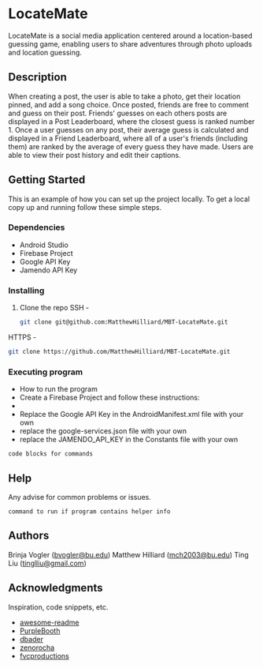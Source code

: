 # LocateMate

LocateMate is a social media application centered around a location-based guessing game, enabling users to share adventures through photo uploads and location guessing. 

## Description

When creating a post, the user is able to take a photo, get their location pinned, and add a song choice. Once posted, friends are free to comment and guess on their post. Friends' guesses on each others posts are displayed in a Post Leaderboard, where the closest guess is ranked number 1. Once a user guesses on any post, their average guess is calculated and displayed in a Friend Leaderboard, where all of a user's friends (including them) are ranked by the average of every guess they have made. Users are able to view their post history and edit their captions.

<!-- GETTING STARTED -->
## Getting Started

This is an example of how you can set up the project locally.
To get a local copy up and running follow these simple steps.

### Dependencies

* Android Studio
* Firebase Project
* Google API Key
* Jamendo API Key

### Installing

1. Clone the repo
SSH - 
   ```sh
   git clone git@github.com:MatthewHilliard/MBT-LocateMate.git
   ```
HTTPS - 
   ```sh
   git clone https://github.com/MatthewHilliard/MBT-LocateMate.git
   ```

### Executing program

* How to run the program
* Create a Firebase Project and follow these instructions:
* 
* Replace the Google API Key in the AndroidManifest.xml file with your own
* replace the google-services.json file with your own
* replace the JAMENDO_API_KEY in the Constants file with your own
```
code blocks for commands
```

## Help

Any advise for common problems or issues.
```
command to run if program contains helper info
```

## Authors

Brinja Vogler (bvogler@bu.edu)
Matthew Hilliard (mch2003@bu.edu)
Ting Liu (tinglliu@gmail.com)

## Acknowledgments

Inspiration, code snippets, etc.
* [awesome-readme](https://github.com/matiassingers/awesome-readme)
* [PurpleBooth](https://gist.github.com/PurpleBooth/109311bb0361f32d87a2)
* [dbader](https://github.com/dbader/readme-template)
* [zenorocha](https://gist.github.com/zenorocha/4526327)
* [fvcproductions](https://gist.github.com/fvcproductions/1bfc2d4aecb01a834b46)
